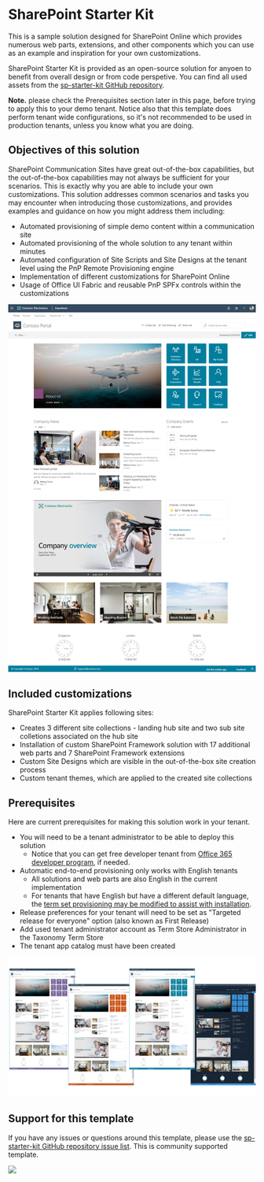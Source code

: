 # SharePoint Starter Kit

This is a sample solution designed for SharePoint Online which provides numerous web parts, extensions, and other components which you can use as an example and inspiration for your own customizations.

SharePoint Starter Kit is provided as an open-source solution for anyoen to benefit from overall design or from code perspetive. You can find all used assets from the [sp-starter-kit GitHub repository](https://github.com/SharePoint/sp-starter-kit).

**Note.** please check the Prerequisites section later in this page, before trying to apply this to your demo tenant. Notice also that this template does perform tenant wide configurations, so it's not recommended to be used in production tenants, unless you know what you are doing.

## Objectives of this solution

SharePoint Communication Sites have great out-of-the-box capabilities, but the out-of-the-box capabilities may not always be sufficient for your scenarios. This is exactly why you are able to include your own customizations. This solution addresses common scenarios and tasks you may encounter when introducing those customizations, and provides examples and guidance on how you might address them including:

- Automated provisioning of simple demo content within a communication site
- Automated provisioning of the whole solution to any tenant within minutes
- Automated configuration of Site Scripts and Site Designs at the tenant level using the PnP Remote Provisioning engine
- Implementation of different customizations for SharePoint Online
- Usage of Office UI Fabric and reusable PnP SPFx controls within the customizations

![SharePoint Starter Kit UI](./assets/ext-portal-footer.png)

## Included customizations

SharePoint Starter Kit applies following sites:

- Creates 3 different site collections - landing hub site and two sub site colletions associated on the hub site
- Installation of custom SharePoint Framework solution with 17 additional web parts and 7 SharePoint Framework extensions
- Custom Site Designs which are visible in the out-of-the-box site creation process
- Custom tenant themes, which are applied to the created site collections

## Prerequisites

Here are current prerequisites for making this solution work in your tenant.

- You will need to be a tenant administrator to be able to deploy this solution
    - Notice that you can get free developer tenant from [Office 365 developer program](https://developer.microsoft.com/en-us/office/dev-program), if needed.
- Automatic end-to-end provisioning only works with English tenants
    - All solutions and web parts are also English in the current implementation
    - For tenants that have English but have a different default language, the [term set provisioning may be modified to assist with installation](./documentation/term-store.md#non-english-tenants).
- Release preferences for your tenant will need to be set as "Targeted release for everyone" option (also known as First Release)
- Add used tenant administrator account as Term Store Administrator in the Taxonomy Term Store 
- The tenant app catalog must have been created

![SharePoint Starter Kit UI](./sp-starter-kit-front-page-16x9.png)


## Support for this template

If you have any issues or questions around this template, please use the [sp-starter-kit GitHub repository issue list](https://github.com/SharePoint/sp-starter-kit/issues). This is community supported template.

<img src="https://telemetry.sharepointpnp.com/sp-dev-provisioning-templates/SP-Starter-Kit" />